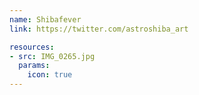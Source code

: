 ```yaml
---
name: Shibafever
link: https://twitter.com/astroshiba_art

resources:
- src: IMG_0265.jpg
  params:
    icon: true
---
```


